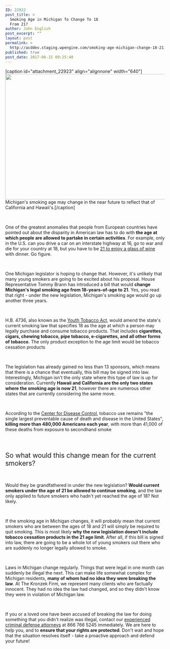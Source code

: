 ```yaml
---
ID: 22922
post_title: >
  Smoking Age in Michigan To Change To 18
  From 21?
author: John English
post_excerpt: ""
layout: post
permalink: >
  http://acddev.staging.wpengine.com/smoking-age-michigan-change-18-21.html
published: true
post_date: 2017-06-15 09:25:40
---
```

[caption id="attachment_22923" align="alignnone" width="640"]<img class="size-full wp-image-22923" src="http://acddev.staging.wpengine.com/wp-content/uploads/2017/06/cigarettes-83571_640.jpg" alt="" width="640" height="396" /> Michigan's smoking age may change in the near future to reflect that of California and Hawaii's.[/caption]

&nbsp;

<span style="font-weight: 400;">One of the greatest anomalies that people from European countries have pointed out about the disparity in American law has to do with </span><b>the age at which people are allowed to partake in certain activities</b><span style="font-weight: 400;">. For example, only in the U.S. can you drive a car on an interstate highway at 16, go to war and die for your country at 18, but you have to be </span><a href="http://acddev.staging.wpengine.com/michigan-drunk-driving-dui-owi-drug-attorney-lansing-criminal-lawyer.html" target="_blank" rel="noopener"><span style="font-weight: 400;">21 to enjoy a glass of wine</span></a><span style="font-weight: 400;"> with dinner. Go figure. </span>

&nbsp;

<span style="font-weight: 400;">One Michigan legislator is hoping to change that. However, it's unlikely that many young smokers are going to be excited about his proposal. House Representative Tommy Brann has introduced a bill that would </span><b>change Michigan's legal smoking age from 18-years-of-age to 21</b><span style="font-weight: 400;">. Yes, you read that right - under the new legislation, Michigan's smoking age would go up another three years.</span>

&nbsp;

<span style="font-weight: 400;">H.B. 4736, also known as the </span><a href="https://www.legislature.mi.gov/(S(maqndjmsqmiuff02qpduasyp))/mileg.aspx?page=getobject&amp;objectname=2017-HB-4736&amp;query=on" target="_blank" rel="noopener"><span style="font-weight: 400;">Youth Tobacco Act</span></a><span style="font-weight: 400;">, would amend the state's current smoking law that specifies 18 as the age at which a person may legally purchase and consume tobacco products. That includes </span><b>cigarettes, cigars, chewing tobacco, pipe tobacco, e-cigarettes, and all other forms of tobacco</b><span style="font-weight: 400;">. The only product exception to the age limit would be tobacco cessation products</span>

&nbsp;

<span style="font-weight: 400;">The legislation has already gained no less than 13 sponsors, which means that there is a chance that eventually, this bill may be signed into law. Interestingly, Michigan isn't the only state where this type of law is up for consideration. Currently </span><b>Hawaii and California are the only two states where the smoking age is now 21</b><span style="font-weight: 400;">, however there are numerous other states that are currently considering the same move. </span>

&nbsp;

<span style="font-weight: 400;">According to the </span><a href="https://www.cdc.gov/" target="_blank" rel="noopener"><span style="font-weight: 400;">Center for Disease Control</span></a><span style="font-weight: 400;">, tobacco use remains "the single largest preventable cause of death and disease in the United States", </span><b>killing more than 480,000 Americans each year</b><span style="font-weight: 400;">, with more than 41,000 of these deaths from exposure to secondhand smoke</span>

&nbsp;
<h2><span style="font-weight: 400;">So what would this change mean for the current smokers? </span></h2>
&nbsp;

<span style="font-weight: 400;">Would they be grandfathered in under the new legislation? </span><b>Would current smokers under the age of 21 be allowed to continue smoking</b><span style="font-weight: 400;">, and the law only applied to future smokers who hadn't yet reached the age of 18? Not likely. </span>

&nbsp;

<span style="font-weight: 400;">If the smoking age in Michigan changes, it will probably mean that current smokers who are between the ages of 18 and 21 will simply be required to quit smoking. This is most likely </span><b>why the new legislation doesn't include tobacco cessation products in the 21 age limit</b><span style="font-weight: 400;">. After all, if this bill is signed into law, there are going to be a whole lot of young smokers out there who are suddenly no longer legally allowed to smoke.</span>

&nbsp;

<span style="font-weight: 400;">Laws in Michigan change regularly. Things that were legal in one month can suddenly be illegal the next. This can make life somewhat complex for Michigan residents, </span><b>many of whom had no idea they were breaking the law</b><span style="font-weight: 400;">. At The Kronzek Firm, we represent many clients who are factually innocent. They had no idea the law had changed, and so they didn't know they were in violation of Michigan law.</span>

&nbsp;

<span style="font-weight: 400;">If you or a loved one have been accused of breaking the law for doing something that you didn't realize was illegal, contact our </span><a href="http://acddev.staging.wpengine.com/trial-attorneys.html" target="_blank" rel="noopener"><span style="font-weight: 400;">experienced criminal defense attorneys</span></a><span style="font-weight: 400;"> at 866 766 5245 immediately. We are here to help you, and to </span><b>ensure that your rights are protected</b><span style="font-weight: 400;">. Don't wait and hope that the situation resolves itself - take a proactive approach and defend your future!</span>